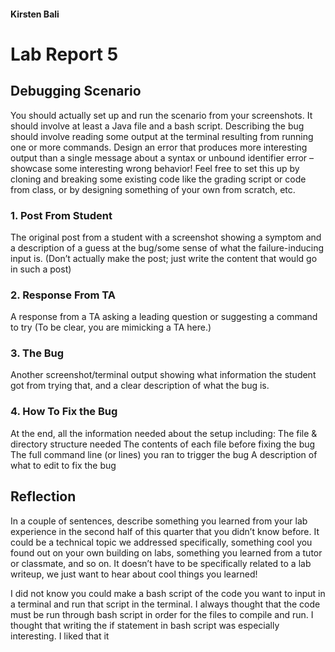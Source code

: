 #### Kirsten Bali
# Lab Report 5

## Debugging Scenario
You should actually set up and run the scenario from your screenshots. It should involve at least a Java file and a bash script. 
Describing the bug should involve reading some output at the terminal resulting from running one or more commands. Design an error 
that produces more interesting output than a single message about a syntax or unbound identifier error – showcase some interesting 
wrong behavior! Feel free to set this up by cloning and breaking some existing code like the grading script or code from class, or 
by designing something of your own from scratch, etc.

### 1. Post From Student

The original post from a student with a screenshot showing a symptom and a description of a guess at the bug/some sense of what
the failure-inducing input is. (Don’t actually make the post; just write the content that would go in such a post)


### 2. Response From TA

A response from a TA asking a leading question or suggesting a command to try (To be clear, you are mimicking a TA here.)

### 3. The Bug

Another screenshot/terminal output showing what information the student got from trying that, and a clear description of what the bug is.

### 4. How To Fix the Bug

At the end, all the information needed about the setup including:
The file & directory structure needed
The contents of each file before fixing the bug
The full command line (or lines) you ran to trigger the bug
A description of what to edit to fix the bug


## Reflection

In a couple of sentences, describe something you learned from your lab experience in the second half of this quarter that you didn’t know before. 
It could be a technical topic we addressed specifically, something cool you found out on your own building on labs, something you learned from a 
tutor or classmate, and so on. It doesn’t have to be specifically related to a lab writeup, we just want to hear about cool things you learned!

I did not know you could make a bash script of the code you want to input in a terminal and run that script in the terminal. I always thought that the code must be run through bash script in order for the files to compile and run. I thought that writing the if statement in bash script was especially interesting. I liked that it 
